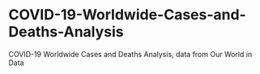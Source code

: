 # COVID-19-Worldwide-Cases-and-Deaths-Analysis
COVID-19 Worldwide Cases and Deaths Analysis, data from Our World in Data
